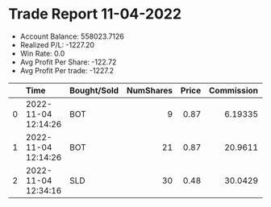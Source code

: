 # Trade Report 11-04-2022
- Account Balance: 558023.7126
- Realized P/L: -1227.20
- Win Rate: 0.0
- Avg Profit Per Share: -122.72
- Avg Profit Per trade: -1227.2

|    | Time                | Bought/Sold   |   NumShares |   Price |   Commission |   RealizedPL | Name                 |
|---:|:--------------------|:--------------|------------:|--------:|-------------:|-------------:|:---------------------|
|  0 | 2022-11-04 12:14:26 | BOT           |           9 |    0.87 |      6.19335 |          0   | Shares of SPY 375.0P |
|  1 | 2022-11-04 12:14:26 | BOT           |          21 |    0.87 |     20.9611  |          0   | Shares of SPY 375.0P |
|  2 | 2022-11-04 12:34:16 | SLD           |          30 |    0.48 |     30.0429  |      -1227.2 | Shares of SPY 375.0P |